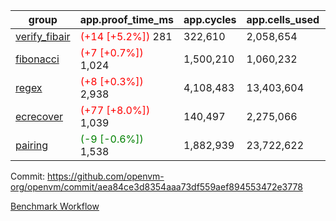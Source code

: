 | group | app.proof_time_ms | app.cycles | app.cells_used | leaf.proof_time_ms | leaf.cycles | leaf.cells_used |
| -- | -- | -- | -- | -- | -- | -- |
| [verify_fibair](https://github.com/openvm-org/openvm/blob/benchmark-results/benchmarks-pr/2122/verify_fibair-aea84ce3d8354aaa73df559aef894553472e3778.md) |<span style='color: red'>(+14 [+5.2%])</span> 281 |  322,610 |  2,058,654 |- | - | - |
| [fibonacci](https://github.com/openvm-org/openvm/blob/benchmark-results/benchmarks-pr/2122/fibonacci-aea84ce3d8354aaa73df559aef894553472e3778.md) |<span style='color: red'>(+7 [+0.7%])</span> 1,024 |  1,500,210 |  1,060,232 |- | - | - |
| [regex](https://github.com/openvm-org/openvm/blob/benchmark-results/benchmarks-pr/2122/regex-aea84ce3d8354aaa73df559aef894553472e3778.md) |<span style='color: red'>(+8 [+0.3%])</span> 2,938 |  4,108,483 |  13,403,604 |- | - | - |
| [ecrecover](https://github.com/openvm-org/openvm/blob/benchmark-results/benchmarks-pr/2122/ecrecover-aea84ce3d8354aaa73df559aef894553472e3778.md) |<span style='color: red'>(+77 [+8.0%])</span> 1,039 |  140,497 |  2,275,066 |- | - | - |
| [pairing](https://github.com/openvm-org/openvm/blob/benchmark-results/benchmarks-pr/2122/pairing-aea84ce3d8354aaa73df559aef894553472e3778.md) |<span style='color: green'>(-9 [-0.6%])</span> 1,538 |  1,882,939 |  23,722,622 |- | - | - |


Commit: https://github.com/openvm-org/openvm/commit/aea84ce3d8354aaa73df559aef894553472e3778

[Benchmark Workflow](https://github.com/openvm-org/openvm/actions/runs/17442086426)
